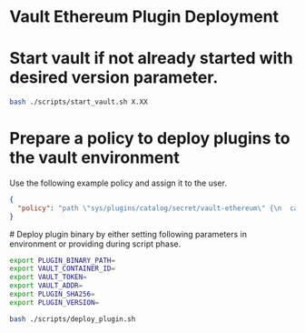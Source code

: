 # Vault Ethereum Plugin Deployment

# Start vault if not already started with desired version parameter.

```bash
bash ./scripts/start_vault.sh X.XX
```

# Prepare a policy to deploy plugins to the vault environment
Use the following example policy and assign it to the user.
```json
{
  "policy": "path \"sys/plugins/catalog/secret/vault-ethereum\" {\n  capabilities = [\"create\", \"update\", \"delete\", \"read\", \"sudo\"]\n}\n\npath \"sys/plugins/pins/secret/vault-ethereum\" {\n  capabilities = [\"create\", \"update\", \"delete\", \"read\", \"sudo\"]\n}\n\npath \"sys/plugins/reload/secret/vault-ethereum\" {\n  capabilities = [\"update\", \"sudo\"]\n}\n\npath \"sys/plugins/pins\" {\n  capabilities = [\"read\", \"list\"]\n}\n\npath \"sys/plugins/pins/*\" {\n  capabilities = [\"read\", \"list\"]\n}\n\npath \"sys/mounts\" {\n  capabilities = [\"read\", \"list\"]\n}\n\npath \"sys/mounts/vault-ethereum\" {\n  capabilities = [\"create\", \"update\", \"read\", \"sudo\"]\n}\n\npath \"sys/plugins/catalog\" {\n  capabilities = [\"read\", \"list\"]\n}\n"
}
```

# Deploy plugin binary by either setting following parameters in environment or providing during script phase.
```bash
export PLUGIN_BINARY_PATH=
export VAULT_CONTAINER_ID=
export VAULT_TOKEN=
export VAULT_ADDR=
export PLUGIN_SHA256=
export PLUGIN_VERSION=

bash ./scripts/deploy_plugin.sh
```